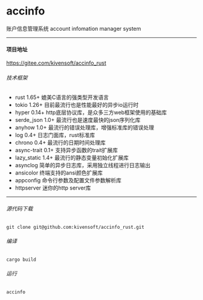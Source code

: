 # accinfo
账户信息管理系统
account infomation manager system

---
#### 项目地址
<https://gitee.com/kivensoft/accinfo_rust>

###### 技术框架
- rust 1.65+ 媲美C语言的强类型开发语言
- tokio 1.26+ 目前最流行也是性能最好的异步io运行时
- hyper 0.14+ http底层协议库，是众多三方web框架使用的基础库
- serde_json 1.0+ 最流行也是速度最快的json序列化库
- anyhow 1.0+ 最流行的错误处理库，增强标准库的错误处理
- log 0.4+ 日志门面库，rust标准库
- chrono 0.4+ 最流行的日期时间处理库
- async-trait 0.1+ 支持异步函数的trait扩展库
- lazy_static 1.4+ 最流行的静态变量初始化扩展库
- asynclog 简单的异步日志库，采用独立线程进行日志输出
- ansicolor 终端支持的ansi颜色扩展库
- appconfig 命令行参数及配置文件参数解析库
- httpserver 迷你的http server库

---
###### 源代码下载
`git clone git@github.com:kivensoft/accinfo_rust.git`
###### 编译
`cargo build`
###### 运行
`accinfo`
